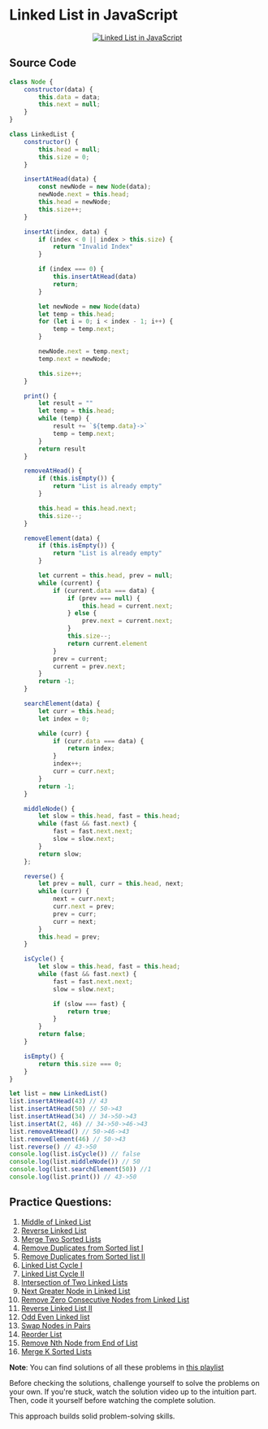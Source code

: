 # Linked List in JavaScript

<p align="center">
  <a href="https://youtu.be/ATKPTiZgT3Q">
  <img src="https://img.youtube.com/vi/ATKPTiZgT3Q/0.jpg" alt="Linked List in JavaScript" />
  </a>
</p>

## Source Code
```javascript
class Node {
    constructor(data) {
        this.data = data;
        this.next = null;
    }
}

class LinkedList {
    constructor() {
        this.head = null;
        this.size = 0;
    }

    insertAtHead(data) {
        const newNode = new Node(data);
        newNode.next = this.head;
        this.head = newNode;
        this.size++;
    }

    insertAt(index, data) {
        if (index < 0 || index > this.size) {
            return "Invalid Index"
        }

        if (index === 0) {
            this.insertAtHead(data)
            return;
        }

        let newNode = new Node(data)
        let temp = this.head;
        for (let i = 0; i < index - 1; i++) {
            temp = temp.next;
        }

        newNode.next = temp.next;
        temp.next = newNode;

        this.size++;
    }

    print() {
        let result = ""
        let temp = this.head;
        while (temp) {
            result += `${temp.data}->`
            temp = temp.next;
        }
        return result
    }

    removeAtHead() {
        if (this.isEmpty()) {
            return "List is already empty"
        }

        this.head = this.head.next;
        this.size--;
    }

    removeElement(data) {
        if (this.isEmpty()) {
            return "List is already empty"
        }

        let current = this.head, prev = null;
        while (current) {
            if (current.data === data) {
                if (prev === null) {
                    this.head = current.next;
                } else {
                    prev.next = current.next;
                }
                this.size--;
                return current.element
            }
            prev = current;
            current = prev.next;
        }
        return -1;
    }

    searchElement(data) {
        let curr = this.head;
        let index = 0;

        while (curr) {
            if (curr.data === data) {
                return index;
            }
            index++;
            curr = curr.next;
        }
        return -1;
    }

    middleNode() {
        let slow = this.head, fast = this.head;
        while (fast && fast.next) {
            fast = fast.next.next;
            slow = slow.next;
        }
        return slow;
    };

    reverse() {
        let prev = null, curr = this.head, next;
        while (curr) {
            next = curr.next;
            curr.next = prev;
            prev = curr;
            curr = next;
        }
        this.head = prev;
    }

    isCycle() {
        let slow = this.head, fast = this.head;
        while (fast && fast.next) {
            fast = fast.next.next;
            slow = slow.next;

            if (slow === fast) {
                return true;
            }
        }
        return false;
    }

    isEmpty() {
        return this.size === 0;
    }
}

let list = new LinkedList()
list.insertAtHead(43) // 43
list.insertAtHead(50) // 50->43
list.insertAtHead(34) // 34->50->43
list.insertAt(2, 46) // 34->50->46->43
list.removeAtHead() // 50->46->43
list.removeElement(46) // 50->43
list.reverse() // 43->50
console.log(list.isCycle()) // false
console.log(list.middleNode()) // 50
console.log(list.searchElement(50)) //1
console.log(list.print()) // 43->50
```

## Practice Questions:

1. [Middle of Linked List](https://leetcode.com/problems/middle-of-the-linked-list/)
2. [Reverse Linked List](https://leetcode.com/problems/reverse-linked-list/)
3. [Merge Two Sorted Lists](https://leetcode.com/problems/merge-two-sorted-lists/)
4. [Remove Duplicates from Sorted list I](https://leetcode.com/problems/remove-duplicates-from-sorted-list/)
5. [Remove Duplicates from Sorted list II](https://leetcode.com/problems/remove-duplicates-from-sorted-list-ii/)
6. [Linked List Cycle I](https://leetcode.com/problems/linked-list-cycle/)
7. [Linked List Cycle II](https://leetcode.com/problems/linked-list-cycle-ii/)
8. [Intersection of Two Linked Lists](https://leetcode.com/problems/intersection-of-two-linked-lists/)
9. [Next Greater Node in Linked List](https://leetcode.com/problems/next-greater-node-in-linked-list/)
10. [Remove Zero Consecutive Nodes from Linked List](https://leetcode.com/problems/remove-zero-sum-consecutive-nodes-from-linked-list/)
11. [Reverse Linked List II](https://leetcode.com/problems/reverse-linked-list-ii/)
12. [Odd Even Linked list](https://leetcode.com/problems/odd-even-linked-list/)
13. [Swap Nodes in Pairs](https://leetcode.com/problems/swap-nodes-in-pairs/)
14. [Reorder List](https://leetcode.com/problems/reorder-list/)
15. [Remove Nth Node from End of List](https://leetcode.com/problems/remove-nth-node-from-end-of-list/)
16. [Merge K Sorted Lists](https://leetcode.com/problems/merge-k-sorted-lists/)

**Note**: You can find solutions of all these problems in [this playlist](https://www.youtube.com/playlist?list=PLSH9gf0XETourRyZW56Rdh9e0Phx-AJM5)

Before checking the solutions, challenge yourself to solve the problems on your own. If you're stuck, watch the solution video up to the intuition part. Then, code it yourself before watching the complete solution. 

This approach builds solid problem-solving skills.